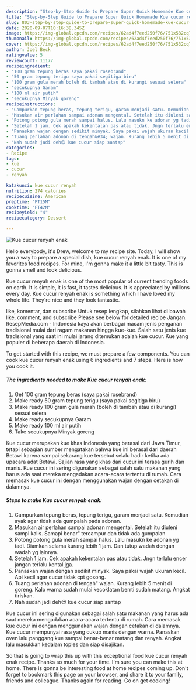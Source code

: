 ```yaml
---
description: "Step-by-Step Guide to Prepare Super Quick Homemade Kue cucur renyah enak"
title: "Step-by-Step Guide to Prepare Super Quick Homemade Kue cucur renyah enak"
slug: 803-step-by-step-guide-to-prepare-super-quick-homemade-kue-cucur-renyah-enak
date: 2020-09-07T10:16:38.345Z
image: https://img-global.cpcdn.com/recipes/62ad4f7eed250f76/751x532cq70/kue-cucur-renyah-enak-foto-resep-utama.jpg
thumbnail: https://img-global.cpcdn.com/recipes/62ad4f7eed250f76/751x532cq70/kue-cucur-renyah-enak-foto-resep-utama.jpg
cover: https://img-global.cpcdn.com/recipes/62ad4f7eed250f76/751x532cq70/kue-cucur-renyah-enak-foto-resep-utama.jpg
author: Joel Beck
ratingvalue: 5
reviewcount: 11177
recipeingredient:
- "100 gram tepung beras saya pakai rosebrand"
- "50 gram tepung terigu saya pakai segitiga biru"
- "100 gram gula merah boleh di tambah atau di kurangi sesuai selera"
- "secukupnya Garam"
- "100 ml air putih"
- "secukupnya Minyak goreng"
recipeinstructions:
- "Campurkan tepung beras, tepung terigu, garam menjadi satu. Kemudian ayak agar tidak ada gumpalah pada adonan."
- "Masukan air perlahan sampai adonan mengental. Setelah itu diuleni sampi kalis. Samapi benar&#34; tercampur dan tidak ada gumpalan"
- "Potong potong gula merah sampai halus. Lalu masukn ke adonan yg tadi. Diamkan selama kurang lebih 1 jam. Dan tutup wadah dengan wadah yg lainnya."
- "Setelah 1 jam. Cek apakah kekentalan pas atau tidak. Jngn terlalu encer jangan terlalu kental jga."
- "Panaskan wajan dengan sedikit minyak. Saya pakai wajah ukuran kecil. Api kecil agar cucur tidak cpt gosong."
- "Tuang perlahan adonan di tengah&#34; wajan. Kurang lebih 5 menit di goreng. Kalo warna sudah mulai kecoklatan berrti sudah matang. Angkat tiriskan."
- "Nah sudah jadi deh😉 kue cucur siap santap"
categories:
- Recipe
tags:
- kue
- cucur
- renyah

katakunci: kue cucur renyah 
nutrition: 274 calories
recipecuisine: American
preptime: "PT15M"
cooktime: "PT42M"
recipeyield: "4"
recipecategory: Dessert

---
```



![Kue cucur renyah enak](https://img-global.cpcdn.com/recipes/62ad4f7eed250f76/751x532cq70/kue-cucur-renyah-enak-foto-resep-utama.jpg)

Hello everybody, it's Drew, welcome to my recipe site. Today, I will show you a way to prepare a special dish, kue cucur renyah enak. It is one of my favorites food recipes. For mine, I'm gonna make it a little bit tasty. This is gonna smell and look delicious.

Kue cucur renyah enak is one of the most popular of current trending foods on earth. It is simple, it is fast, it tastes delicious. It is appreciated by millions every day. Kue cucur renyah enak is something which I have loved my whole life. They're nice and they look fantastic.

like, komentar, dan subscribe Untuk resep lengkap, silahkan lihat di bawah like, comment, and subscribe Please see below for detailed recipe Jangan. ResepMedia.com - Indonesia kaya akan berbagai macam jenis penganan tradisional mulai dari ragam makanan hingga kue-kue. Salah satu jenis kue tradisional yang saat ini mulai jarang ditemukan adalah kue cucur. Kue yang populer di beberapa daerah di Indonesia.


To get started with this recipe, we must prepare a few components. You can cook kue cucur renyah enak using 6 ingredients and 7 steps. Here is how you cook it.

<!--inarticleads1-->

##### The ingredients needed to make Kue cucur renyah enak:

1. Get 100 gram tepung beras (saya pakai rosebrand)
1. Make ready 50 gram tepung terigu (saya pakai segitiga biru)
1. Make ready 100 gram gula merah (boleh di tambah atau di kurangi) sesuai selera
1. Make ready secukupnya Garam
1. Make ready 100 ml air putih
1. Take secukupnya Minyak goreng


Kue cucur merupakan kue khas Indonesia yang berasal dari Jawa Timur, tetapi sebagian sumber mengatakan bahwa kue ini berasal dari daerah Betawi karena sampai sekarang kue tersebut selalu hadir ketika ada upacara adat Betawi. Sajian rasa yang khas dari cucur ini terasa gurih dan manis. Kue cucur ini sering digunakan sebagai salah satu makanan yang harus ada saat mereka mengadakan acara-acara tertentu di rumah. Cara memasak kue cucur ini dengan menggunakan wajan dengan cetakan di dalamnya. 

<!--inarticleads2-->

##### Steps to make Kue cucur renyah enak:

1. Campurkan tepung beras, tepung terigu, garam menjadi satu. Kemudian ayak agar tidak ada gumpalah pada adonan.
1. Masukan air perlahan sampai adonan mengental. Setelah itu diuleni sampi kalis. Samapi benar&#34; tercampur dan tidak ada gumpalan
1. Potong potong gula merah sampai halus. Lalu masukn ke adonan yg tadi. Diamkan selama kurang lebih 1 jam. Dan tutup wadah dengan wadah yg lainnya.
1. Setelah 1 jam. Cek apakah kekentalan pas atau tidak. Jngn terlalu encer jangan terlalu kental jga.
1. Panaskan wajan dengan sedikit minyak. Saya pakai wajah ukuran kecil. Api kecil agar cucur tidak cpt gosong.
1. Tuang perlahan adonan di tengah&#34; wajan. Kurang lebih 5 menit di goreng. Kalo warna sudah mulai kecoklatan berrti sudah matang. Angkat tiriskan.
1. Nah sudah jadi deh😉 kue cucur siap santap


Kue cucur ini sering digunakan sebagai salah satu makanan yang harus ada saat mereka mengadakan acara-acara tertentu di rumah. Cara memasak kue cucur ini dengan menggunakan wajan dengan cetakan di dalamnya. Kue cucur mempunyai rasa yang cukup manis dengan warna. Panaskan oven lalu panggang kue sampai benar-benar matang dan renyah. Angkat lalu masukkan kedalam toples dan siap disajikan. 

So that is going to wrap this up with this exceptional food kue cucur renyah enak recipe. Thanks so much for your time. I'm sure you can make this at home. There is gonna be interesting food at home recipes coming up. Don't forget to bookmark this page on your browser, and share it to your family, friends and colleague. Thanks again for reading. Go on get cooking!
